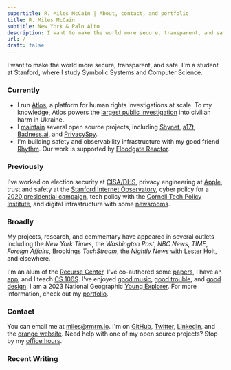 ```yaml
---
supertitle: R. Miles McCain | About, contact, and portfolio
title: R. Miles McCain
subtitle: New York & Palo Alto
description: I want to make the world more secure, transparent, and safe. Working on trust and safety, privacy, tech policy, and positive computing.
url: /
draft: false
---
```


I want to make the world more secure, transparent, and safe. I'm a student at Stanford, where I study Symbolic Systems and Computer Science.

### Currently

- I run [Atlos](https://atlos.org), a platform for human rights investigations at scale. To my knowledge, Atlos powers the [largest public investigation](https://ukraine.bellingcat.com) into civilian harm in Ukraine.
- I [maintain](https://github.com/milesmcc) several open source projects, including [Shynet](https://github.com/milesmcc/shynet), [a17t](https://github.com/milesmcc/a17t), [Badness.ai](https://badness.ai), and [PrivacySpy](https://privacyspy.org).
- I'm building safety and observability infrastructure with my good friend [Rhythm](https://rhythmgarg.com). Our work is supported by [Floodgate Reactor](https://floodgate.com/reactor).

### Previously

I've worked on election security at [CISA/DHS](https://cisa.gov), privacy engineering at [Apple](/portfolio/apple), trust and safety at the [Stanford Internet Observatory](https://io.stanford.edu), cyber policy for a [2020 presidential campaign](/portfolio/politics), tech policy with the [Cornell Tech Policy Institute](https://tpi.as.cornell.edu), and digital infrastructure with some [newsrooms](https://newscatalyst.org/).

### Broadly

My projects, research, and commentary have appeared in several outlets including the _New York Times_, the _Washington Post_, _NBC News_, _TIME_, _Foreign Affairs_, Brookings _TechStream_, the _Nightly News_ with Lester Holt, and elsewhere.

I'm an alum of the [Recurse Center](https://www.recurse.com/scout/click?t=e62336f0f378bcf03a96d441d015db88), I've co-authored some [papers](https://scholar.google.com/citations?user=lrKeJiUAAAAJ), I have an [app](https://paxo.ai), and I teach [CS 106S](https://cs106s.stanford.edu). I've enjoyed [good music](https://mottlane.com), [good trouble](https://stanforddaily.com/2022/11/01/opinion-fizz-previously-compromised-its-users-privacy-it-may-do-so-again/), and [good design](https://a17t.miles.land). I am a 2023 National Geographic [Young Explorer](https://blog.nationalgeographic.org/2023/05/02/introducing-the-national-geographic-societys-2023-young-explorers/). For more information, check out my [portfolio](/portfolio).

### Contact

You can email me at [miles@rmrm.io](mailto:miles@rmrm.io). I'm on [GitHub](https://github.com/milesmcc), [Twitter](https://twitter.com/MilesMcCain), [LinkedIn](https://www.linkedin.com/in/r-miles-mccain-a215b1199/), and the [orange website](https://news.ycombinator.com/user?id=epoch_100). Need help with one of my open source projects? Stop by my <a href="/officehours">office hours</a>.

### Recent Writing
